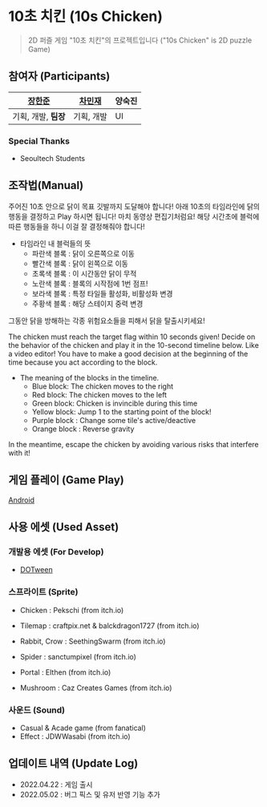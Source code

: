 # 10초 치킨 (10s Chicken)

> 2D 퍼즐 게임 "10초 치킨"의 프로젝트입니다 ("10s Chicken" is 2D puzzle Game)



## 참여자 (Participants)

| [장한준](https://github.com/JangHanjun) | [차민재](https://github.com/pengzer1)     | 양숙진 |
| --------------------------------------- | ---------- | ------ |
| 기획, 개발, **팀장**                    | 기획, 개발 | UI     |

### Special Thanks
- Seoultech Students


## 조작법(Manual)



주어진 10초 안으로 닭이 목표 깃발까지 도달해야 합니다! 아래 10초의 타임라인에 닭의 행동을 결정하고 Play 하시면 됩니다! 마치 동영상 편집기처럼요! 해당 시간초에 블럭에 따른 행동들을 하니 이걸 잘 결정해줘야 합니다!

- 타임라인 내 블럭들의 뜻
  - 파란색 블록 : 닭이 오른쪽으로 이동
  - 빨간색 블록 : 닭이 왼쪽으로 이동
  - 초록색 블록 : 이 시간동안 닭이 무적
  - 노란색 블록 : 블록의 시작점에 1번 점프!
  - 보라색 블록 : 특정 타일들 활성화, 비활성화 변경
  - 주황색 블록 : 해당 스테이지 중력 변경

그동안 닭을 방해하는 각종 위험요소들을 피해서 닭을 탈출시키세요!





The chicken must reach the target flag within 10 seconds given! Decide on the behavior of the chicken and play it in the 10-second timeline below. Like a video editor! You have to make a good decision at the beginning of the time because you act according to the block.

- The meaning of the blocks in the timeline.
  - Blue block: The chicken moves to the right
  - Red block: The chicken moves to the left
  - Green block: Chicken is invincible during this time
  - Yellow block: Jump 1 to the starting point of the block!
  - Purple block : Change some tile's active/deactive 
  - Orange block : Reverse gravity

In the meantime, escape the chicken by avoiding various risks that interfere with it!

## 게임 플레이 (Game Play)

[Android](https://play.google.com/store/apps/details?id=com.Aster.TenSecondsChicken)


  

## 사용 에셋 (Used Asset)

### 개발용 에셋 (For Develop)

- [DOTween](http://dotween.demigiant.com/index.php)


### 스프라이트 (Sprite)

- Chicken : Pekschi (from itch.io)
- Tilemap : craftpix.net & balckdragon1727 (from itch.io)

- Rabbit, Crow : SeethingSwarm (from itch.io)
- Spider : sanctumpixel (from itch.io)
- Portal : Elthen (from itch.io)
- Mushroom : Caz Creates Games (from itch.io)


### 사운드 (Sound)
- Casual & Acade game (from fanatical)
- Effect : JDWWasabi (from itch.io)


## 업데이트 내역 (Update Log)

- 2022.04.22 : 게임 출시
- 2022.05.02 : 버그 픽스 및 유저 반영 기능 추가
